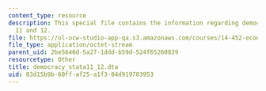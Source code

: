 ```yaml
---
content_type: resource
description: This special file contains the information regarding democracy stata
  11 and 12.
file: https://ol-ocw-studio-app-qa.s3.amazonaws.com/courses/14-452-economic-growth-fall-2016/83d15b9b60ffaf25a1f304d919703953_democracy_stata11_12.dta
file_type: application/octet-stream
parent_uid: 2be5646d-5a27-1ddd-b59d-524f65260839
resourcetype: Other
title: democracy_stata11_12.dta
uid: 83d15b9b-60ff-af25-a1f3-04d919703953
---
```

